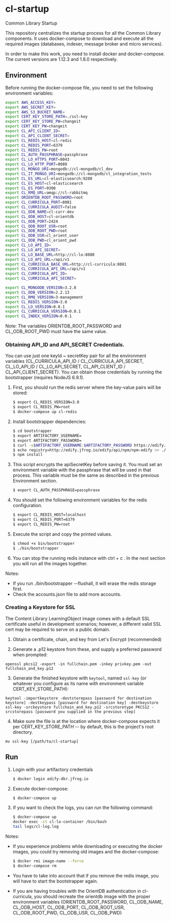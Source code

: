 # cl-startup

Common Library Startup

This repository centralizes the startup process for all the Common Library components. It uses docker-compose to download and execute all the required images (databases, indexer, message broker and micro services).

In order to make this work, you need to install docker and docker-compose. The current versions are 1.12.3 and 1.8.0 respectively.

## Environment

Before running the docker-compose file, you need to set the following environment variables:

```bash
export AWS_ACCESS_KEY=
export AWS_SECRET_KEY=
export AWS_S3_BUCKET_NAME=
export CERT_KEY_STORE_PATH=./ssl-key
export CERT_KEY_STORE_PW=changeit
export CERT_KEY_PW=changeit
export CL_API_CLIENT_ID=
export CL_API_CLIENT_SECRET=
export CL_REDIS_HOST=cl-redis
export CL_REDIS_PORT=6379
export CL_REDIS_PW=root
export CL_AUTH_PASSPHRASE=passphrase
export CL_LO_HTTPS_PORT=8043
export CL_LO_HTTP_PORT=8080
export CL_MONGO_URI=mongodb://cl-mongodb/cl_dev
export CL_IT_MONGO_URI=mongodb://cl-mongodb/cl_integration_tests
export CL_ES_URL=cl-elasticsearch:9200
export CL_ES_HOST=cl-elasticsearch
export CL_ES_PORT=9300
export CL_RMQ_URL=amqp://cl-rabbitmq
export ORIENTDB_ROOT_PASSWORD=root
export CL_CURRICULA_PORT=8081
export CL_CURRICULA_AUDIT=false
export CL_ODB_NAME=cl-curr-dev
export CL_ODB_HOST=cl-orientdb
export CL_ODB_PORT=2424
export CL_ODB_ROOT_USR=root
export CL_ODB_ROOT_PWD=root
export CL_ODB_USR=cl_orient_user
export CL_ODB_PWD=cl_orient_pwd
export CL_LO_API_ID=
export CL_LO_API_SECRET=
export CL_LO_BASE_URL=http://cl-lo:8080
export CL_LO_API_URL=/api/v1
export CL_CURRICULA_BASE_URL=http://cl-curricula:8081
export CL_CURRICULA_API_URL=/api/v1
export CL_CURRICULA_API_ID=
export CL_CURRICULA_API_SECRET=

export CL_MONGODB_VERSION=3.2.8
export CL_ODB_VERSION=2.2.13
export CL_RMQ_VERSION=3-management
export CL_REDIS_VERSION=3.0
export CL_LO_VERSION=0.0.1
export CL_CURRICULA_VERSION=0.0.1
export CL_INDEX_VERSION=0.0.1
```

Note: The variables ORIENTDB_ROOT_PASSWORD and CL_ODB_ROOT_PWD must have the same value.

### Obtaining API_ID and API_SECRET Credentials.

You can use just one keyId ~ secretKey pair for all the environment variables (CL_CURRICULA_API_ID / CL_CURRICULA_API_SECRET, CL_LO_API_ID / CL_LO_API_SECRET, CL_API_CLIENT_ID / CL_API_CLIENT_SECRET). You can obtain those credentials by running the bootstrapper (requires NodeJS 6.9.1).

1.  First, you should run the redis server where the key-value pairs will be stored:

    ```bash
    $ export CL_REDIS_VERSION=3.0
    $ export CL_REDIS_PW=root
    $ docker-compose up cl-redis
    ```

2. Install bootstrapper dependencies:

    ```bash
    $ cd bootstrapper
    $ export ARTIFACTORY_USERNAME=
    $ export ARTIFACTORY_PASSWORD=
    $ curl -u$ARTIFACTORY_USERNAME:$ARTIFACTORY_PASSWORD https://edify.jfrog.io/edify/api/npm/auth > ./.npmrc
    $ echo registry=http://edify.jfrog.io/edify/api/npm/npm-edify >> ./.npmrc
    $ npm install
    ```

3.  This script encrypts the apiSecretKey before saving it. You must set an environment variable with the passphrase that will be used in that process. This variable must be the same as described in the previous Environment section.

    ```bash
    $ export CL_AUTH_PASSPHRASE=passphrase
    ```

4. You should set the following environment variables for the redis configuration.

    ```bash
    $ export CL_REDIS_HOST=localhost
    $ export CL_REDIS_PORT=6379
    $ export CL_REDIS_PW=root
    ```


5.  Execute the script and copy the printed values. 

    ```bash
    $ chmod +x bin/bootstrapper
    $ ./bin/bootstrapper 
    ```

6. You can stop the running redis instance with ctrl + c . In the next section you will run all the images together.

Notes:

  -  If you run ./bin/bootstrapper --flushall, it will erase the redis storage first.
  -  Check the accounts.json file to add more accounts.

### Creating a Keystore for SSL

The Content Library LearningObject image comes with a default SSL certificate useful in development scenarios; however, a different valid SSL cert may be required to serve on a public domain.

1. Obtain a certificate, chain, and key from Let's Encrypt (recommended)

2. Generate a .p12 keystore from these, and supply a preferred password when prompted:
  ```
  openssl pkcs12 -export -in fullchain.pem -inkey privkey.pem -out fullchain_and_key.p12
  ```

3. Generate the finished keystore with `keytool`, named `ssl-key` (or whatever you configure as its name with environment variable CERT_KEY_STORE_PATH):
  ```
  keytool -importkeystore -deststorepass [password for destination keystore] -destkeypass [password for destination key] -destkeystore ssl-key -srckeystore fullchain_and_key.p12 -srcstoretype PKCS12 -srcstorepass [password you supplied in the previous step]
  ```
4. Make sure the file is at the location where docker-compose expects it per CERT_KEY_STORE_PATH -- by default, this is the project's root directory.
  ```
  mv ssl-key [/path/to/cl-startup]
  ```

## Run

1.  Login with your artifactory credentials

    ```bash
    $ docker login edify-dkr.jfrog.io
    ```

2.  Execute docker-compose:

    ```bash
    $ docker-compose up
    ```

3.  If you want to check the logs, you can run the following command:

    ```bash
    $ docker-compose up
    docker exec -it cl-lo-container /bin/bash
    tail logs/cl-log.log
    ```


Notes: 

-  If you experience problems while downloading or executing the docker images, you could try removing old images and the docker-compose:

    ```bash
    $ docker rmi image-name --force
    $ docker-compose rm
    ```

-  You have to take into account that if you remove the redis image, you will have to start the bootstrapper again. 

-  If you are having troubles with the OrientDB authentication in cl-curricula, you should recreate the orientdb image with the proper environment variables (ORIENTDB_ROOT_PASSWORD, CL_ODB_NAME, CL_ODB_HOST, CL_ODB_PORT, CL_ODB_ROOT_USR, CL_ODB_ROOT_PWD, CL_ODB_USR, CL_ODB_PWD)